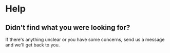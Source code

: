 # Help

## Didn't find what you were looking for?

If there's anything unclear or you have some concerns, send us a message and we'll get back to you.
